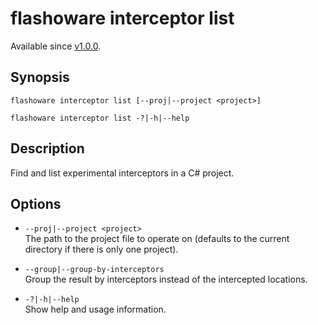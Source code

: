 # flashoware interceptor list

Available since [v1.0.0].

## Synopsis
```console
flashoware interceptor list [--proj|--project <project>]

flashoware interceptor list -?|-h|--help
```

## Description

Find and list experimental interceptors in a C# project.

## Options

- `--proj|--project <project>`  
The path to the project file to operate on (defaults to the current directory if there is only one project).

- `--group|--group-by-interceptors`  
Group the result by interceptors instead of the intercepted locations.

- `-?|-h|--help`  
Show help and usage information.

[v1.0.0]: ../CHANGELOG.md#vNext
